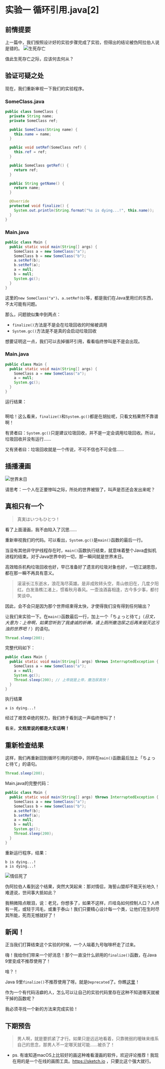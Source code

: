 # 实验一 循环引用.java[2]
## 前情提要
上一篇中，我们按照设计好的实验步骤完成了实验，但得出的结论被伪阿拉伯人说是错的。
![生死存亡](img/exp1/arab-ak47.png "生死存亡")

值此生死存亡之际，应该何去何从？

## 验证可疑之处
现在，我们重新审视一下我们的实验程序。

### SomeClass.java
```java
public class SomeClass {
  private String name;
  private SomeClass ref;

  public SomeClass(String name) {
    this.name = name;
  }

  public void setRef(SomeClass ref) {
    this.ref = ref;
  }

  public SomeClass getRef() {
    return ref;
  }

  public String getName() {
    return name;
  }

  @Override
  protected void finalize() {
    System.out.println(String.format("%s is dying...!", this.name));
  }
}
```

### Main.java
```java
public class Main {
  public static void main(String[] args) {
    SomeClass a = new SomeClass("a");
    SomeClass b = new SomeClass("b");
    a.setRef(b);
    b.setRef(a);
    a = null;
    b = null;
    System.gc();
  }
}
```

这里的`new SomeClass("a")`、`a.setRef(b)`等，都是我们在Java里用烂的东西，不太可能有问题。

那么，问题貌似集中到两点：

- `finalize()`方法是不是会在垃圾回收的时候被调用
- `System.gc()`方法是不是真的会启动垃圾回收

想要证明这一点，我们可以去掉循环引用，看看临终惨叫是不是会出现。

### Main.java
```java
public class Main {
  public static void main(String[] args) {
    SomeClass a = new SomeClass("a");
    a = null;
    System.gc();
  }
}
```

运行结果：

```
```

啊哈！这么看来，`finalize()`和`System.gc()`都是在胡扯呢，只看文档果然不靠谱啊！

有贤者曰：`System.gc()`只是建议垃圾回收，并不是一定会调用垃圾回收。所以，垃圾回收并没有运行……

又有贤者曰：垃圾回收就是一个传说，不可不信也不可全信……

## 插播漫画
![世界末日](img/exp1/doomsday.png "世界末日")

请思考：一个人在正要惨叫之际，所处的世界被毁了，叫声是否还会发出来呢？

## 真相只有一个
> 真実はいつもひとつ！

看了上面漫画，我不由陷入了沉思……

重新审视我们的代码。可以看出，`System.gc()`是`main()`函数的最后一行。

当没有其他非守护线程存在时，`main()`函数执行结束，就意味着整个Java虚拟机进程的结束。对于Java世界中的一切，那一瞬间就是世界末日。

高效暗杀机构垃圾回收也好，早已准备好了遗言的垃圾对象也好，一切江湖恩怨，都在那一瞬不再具有意义。

> 滚滚长江东逝水，浪花淘尽英雄。是非成败转头空，青山依旧在，几度夕阳红。白发渔樵江渚上，惯看秋月春风。一壶浊酒喜相逢，古今多少事，都付笑谈中。

因此，会不会只是因为那个世界结束得太快，才使得我们没有得到任何输出？

让我们来实验一下。在`main()`函数最后一行，加上一个「ちょっと待て」（*日文，大意为：上帝啊，如果您听到了我虔诚的祈祷，请上厕所撒泡尿之后再来毁灭这污浊的世界吧！*）的语句。

```java
Thread.sleep(200);
```

完整代码如下：

```java
public class Main {
  public static void main(String[] args) throws InterruptedException {
    SomeClass a = new SomeClass("a");
    a = null;
    System.gc();
    Thread.sleep(200); // 上帝就是上帝，撒泡尿真快！
  }
}
```

执行结果

```
a is dying...!
```

经过了艰苦卓绝的努力，我们终于看到这一声临终惨叫了！

看来，**文档里说的都是大实话啊！**

## 重新检查结果
这样，我们再重新回到循环引用的问题中，同样在`main()`函数最后加上「ちょっと待て」的语句。

```java
Thread.sleep(200);
```

Main.java的完整代码：

```java
public class Main {
  public static void main(String[] args) throws InterruptedException {
    SomeClass a = new SomeClass("a");
    SomeClass b = new SomeClass("b");
    a.setRef(b);
    b.setRef(a);
    a = null;
    b = null;
    System.gc();
    Thread.sleep(200);
  }
}
```

重新运行程序，结果：

```
b is dying...!
a is dying...!
```

![情侣死了](img/exp1/both-die.png "情侣死了")

伪阿拉伯人看到这个结果，突然大哭起来：那对情侣，海誓山盟却不能天长地久！难道说，世间事大抵如此？

我稍微陪点眼泪，说：老兄，你想多了，如果不这样，爪哇岛如何控制人口？人终有一死，或轻于鸿毛，或重于泰山！我们只要精心设计每一个类，让他们在生时尽其所能，死而无憾就好了！

## 新闻！
正当我们打算结束这个实验的时候，一个人端着九号咖啡杯走了过来。

嗨！我给你们带来一个好消息！那个一直没什么卵用的`finalize()`函数，在Java 9里变成不推荐使用了！

啥？！

Java 9里`finalize()`不推荐使用了呀。就是`Deprecated`了。你瞧[这里](https://docs.oracle.com/javase/9/docs/api/java/lang/Object.html#finalize--)！

作为一个有代码洁癖的人，怎么可以让自己的实验代码里存在这种不知道哪天就被干掉的函数呢？

我必须寻找一个新的方法来完成实验！

## 下期预告

> 男人啊，就是要抓紧了才行。如果只是远远地看着，只靠微弱的暧昧来维系自己的思念，那男人不一定哪天就可能……被杀了！

- ps. 有谁知道macOS上比较好的画这种难看漫画的软件，欢迎评论推荐！我现在用的是一个在线的画图工具。https://sketch.io ，只要比这个强大就行。

